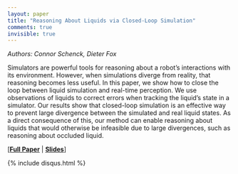 ```yaml
---
layout: paper
title: "Reasoning About Liquids via Closed-Loop Simulation"
comments: true
invisible: true
---
```


<p class="text-left"><i>Authors: Connor Schenck, Dieter Fox</i></p>

Simulators are powerful tools for reasoning about a robot&#8217;s interactions with its environment. However, when simulations diverge from reality, that reasoning becomes less useful. In this paper, we show how to close the loop between liquid simulation and real-time perception. We use observations of liquids to correct errors when tracking the liquid&#8217;s state in a simulator. Our results show that closed-loop simulation is an effective way to prevent large divergence between the simulated and real liquid states. As a direct consequence of this, our method can enable reasoning about liquids that would otherwise be infeasible due to large divergences, such as reasoning about occluded liquid.

[<b><a href="/static/papers/58.pdf">Full Paper</a></b> | <b><a href="/static/slides/58.mp4">Slides</a></b>]

{% include disqus.html %}